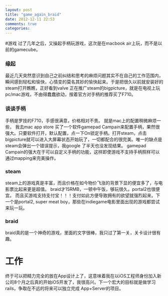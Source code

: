 ```yaml
---
layout: post
title: "game_again_braid"
date: 2012-12-11 22:53
comments: true
categories: 
---
```

#游戏
过了几年之后，又操起手柄玩游戏，这次是在macbook air上玩，而不是以前的gamecube。
### 缘起 ###
最近几天突然意识到自己之前纠结和思考的麻烦问题其实不在自己的工作范围内，瞬间感到轻松和愉快，心情变的莫名其妙的愉快起来。于是把很久以前就安装好的steam打开瞧瞧，正好看到valve 正在推广steam的bigpicture，就是在电视上玩pc/mac游戏，不由得蠢蠢欲动，按着官方对手柄的推荐买了F710。
### 谈谈手柄 ###
手柄是罗技的F710，手感很满意，价格相对不贵。 就是mac上的配置稍微麻烦一些， 我去mac app store 买了一个软件gamepad Campain来配置手柄，果然很强大。只要软件打开，默认配置，点一下On锁定手柄。打开steam，点击bigpicture就可以进入大屏幕状态开始玩了，一切都配合的很完美。唯一的缺点是steam会弹出一个错误提示，我google 了半天也没发现结果。
gamepad Campain的强大在于可以自定义手柄的功能，这样即使游戏不支持手柄照样可以通过mapping来完美操作。
### steam ###
steam上的游戏真是丰富，而且价格在如今物价飞涨的背景下显的便宜多了，与电影票比起来更是超值。 braid才15RMB，一顿中午饭，够玩很久。portal2也很便宜。 而且买游戏支持支付宝！！！支付如此方便导致拥有的欲望就强烈起来。下一个是portal2, super meat boy，那些在indiegame电影里面出现的游戏都尝试来玩一玩。

### braid ###
braid真的是一个神奇的游戏，里面的文字很棒，我只过了第一关，关卡设计很有趣。

# 工作
终于可以把精力完全的放在App设计上了，这意味着我在以iOS工程师身份加入新公司8个月之后真的开始iOS开发了，我很高兴。下一个宏大的目标就是做学习rails，争取在不远的将来可以独立完成 App+Server的项目。